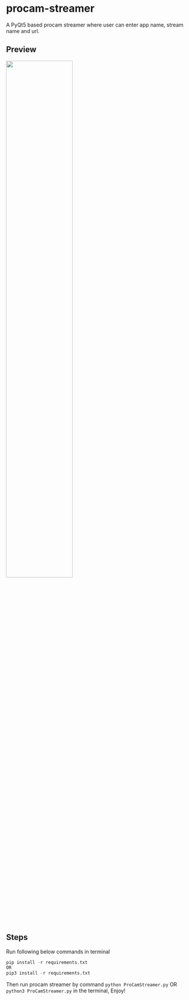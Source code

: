 # procam-streamer
A PyQt5 based procam streamer where user can enter app name, stream name and url.

## Preview
<img src="https://i.imgur.com/TRYovBr.png" width="60%" />

## Steps
Run following below commands in terminal
```py
pip install -r requirements.txt
OR
pip3 install -r requirements.txt
```
Then run procam streamer by command `python ProCamStreamer.py` OR `python3 ProCamStreamer.py` in the terminal, Enjoy!
